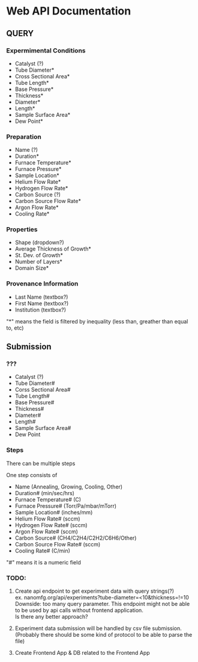 # Web API Documentation

## QUERY

### Expermimental Conditions

- Catalyst (?)
- Tube Diameter*
- Cross Sectional Area* 
- Tube Length*
- Base Pressure*
- Thickness*
- Diameter*
- Length*
- Sample Surface Area* 
- Dew Point*

### Preparation

- Name (?)
- Duration*
- Furnace Temperature*
- Furnace Pressure*
- Sample Location*
- Helium Flow Rate*
- Hydrogen Flow Rate*
- Carbon Source (?)
- Carbon Source Flow Rate*
- Argon Flow Rate*
- Cooling Rate*

### Properties

- Shape (dropdown?)
- Average Thickness of Growth*
- St. Dev. of Growth*
- Number of Layers*
- Domain Size*

### Provenance Information

- Last Name (textbox?)
- First Name (textbox?)
- Institution (textbox?)

"*" means the field is filtered by inequality (less than, greather than equal to, etc)
## Submission

### ???

- Catalyst (?)
- Tube Diameter#
- Corss Sectional Area#
- Tube Length#
- Base Pressure#
- Thickness#
- Diameter#
- Length#
- Sample Surface Area#
- Dew Point

### Steps

There can be multiple steps

One step consists of

- Name (Annealing, Growing, Cooling, Other)
- Duration# (min/sec/hrs)
- Furnace Temperature# (C)
- Furnace Pressure# (Torr/Pa/mbar/mTorr)
- Sample Location# (inches/mm)
- Helium Flow Rate# (sccm)
- Hydrogen Flow Rate# (sccm)
- Argon Flow Rate# (sccm)
- Carbon Source# (CH4/C2H4/C2H2/C6H6/Other)
- Carbon Source Flow Rate# (sccm)
- Cooling Rate# (C/min)

"#" means it is a numeric field

### TODO:
1. Create api endpoint to get experiment data with query strings(?) <br>
ex. nanomfg.org/api/experiments?tube-diameter=<10&thickness=!=10 <br>
Downside: too many query parameter. This endpoint might not be able to be used by api calls without frontend application.<br>
Is there any better approach?


2. Experiment data submission will be handled by csv file submission. (Probably there should be some kind of protocol to be able to parse the file) 


3. Create Frontend App & DB related to the Frontend App 